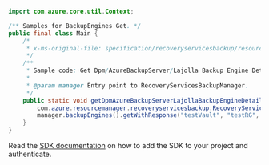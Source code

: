 ```java
import com.azure.core.util.Context;

/** Samples for BackupEngines Get. */
public final class Main {
    /*
     * x-ms-original-file: specification/recoveryservicesbackup/resource-manager/Microsoft.RecoveryServices/stable/2021-07-01/examples/Dpm/BackupEngines_Get.json
     */
    /**
     * Sample code: Get Dpm/AzureBackupServer/Lajolla Backup Engine Details.
     *
     * @param manager Entry point to RecoveryServicesBackupManager.
     */
    public static void getDpmAzureBackupServerLajollaBackupEngineDetails(
        com.azure.resourcemanager.recoveryservicesbackup.RecoveryServicesBackupManager manager) {
        manager.backupEngines().getWithResponse("testVault", "testRG", "testServer", null, null, Context.NONE);
    }
}
```

Read the [SDK documentation](https://github.com/Azure/azure-sdk-for-java/blob/azure-resourcemanager-recoveryservicesbackup_1.0.0-beta.2/sdk/recoveryservicesbackup/azure-resourcemanager-recoveryservicesbackup/README.md) on how to add the SDK to your project and authenticate.
